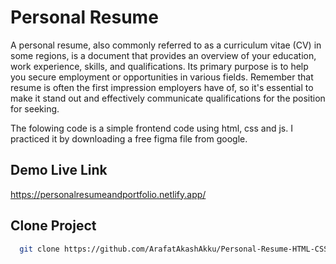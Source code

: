 
# Personal Resume

A personal resume, also commonly referred to as a curriculum vitae (CV) in some regions, is a document that provides an overview of your education, work experience, skills, and qualifications. Its primary purpose is to help you secure employment or opportunities in various fields. Remember that resume is often the first impression employers have of, so it's essential to make it stand out and effectively communicate qualifications for the position for seeking.

The folowing code is a simple frontend code using html, css and js. I practiced it by downloading a free figma file from google.


## Demo Live Link

https://personalresumeandportfolio.netlify.app/


## Clone Project

```bash
  git clone https://github.com/ArafatAkashAkku/Personal-Resume-HTML-CSS-JS.git
```


